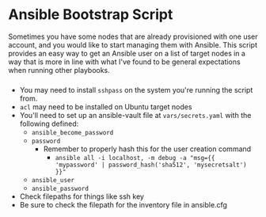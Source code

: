 # Ansible Bootstrap Script
Sometimes you have some nodes that are already provisioned with one user account, and you would like to start managing them with Ansible. This script provides an easy way to get an Ansible user on a list of target nodes in a way that is more in line with what I've found to be general expectations when running other playbooks.
###
- You may need to install `sshpass` on the system you're running the script from.
- `acl` may need to be installed on Ubuntu target nodes
- You'll need to set up an ansible-vault file at `vars/secrets.yaml` with the following defined:
    - `ansible_become_password`
    - `password`
        - Remember to properly hash this for the user creation command
            - `ansible all -i localhost, -m debug -a "msg={{ 'mypassword' | password_hash('sha512', 'mysecretsalt') }}"`
    - `ansible_user`
    - `ansible_password`
- Check filepaths for things like ssh key
- Be sure to check the filepath for the inventory file in ansible.cfg